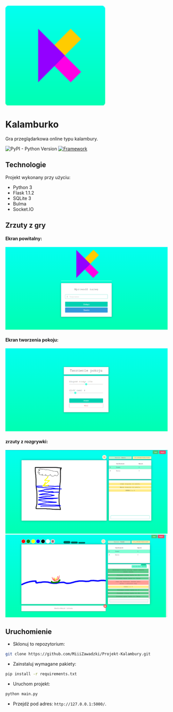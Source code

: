 ![quizoku](static/images/favicon/ms-icon-310x310.png)

# Kalamburko
Gra przeglądarkowa online typu kalambury.

![PyPI - Python Version](https://img.shields.io/pypi/pyversions/Django?color=yellowgreen&logo=Python)
[![Framework](https://img.shields.io/badge/Flask-1.1.2-yellowgreen?style=flat&logo=flask)](https://flask.palletsprojects.com/en/2.0.x/)

## Technologie
Projekt wykonany przy użyciu:
* Python 3
* Flask 1.1.2
* SQLite 3
* Bulma
* Socket.IO

## Zrzuty z gry

<h4>Ekran powitalny:</h4>
<p>
  <img src="./static/images/screens/welcome_page.png">
</p>

<h4>Ekran tworzenia pokoju:</h4>
<p>
  <img src="./static/images/screens/create_room.png">
</p>

<h4>zrzuty z rozgrywki:</h4>
<p>
  <img src="./static/images/screens/game_page.png">
  <img src="./static/images/screens/game_drawer_page.png">
</p>


## Uruchomienie
* Sklonuj to repozytorium:
```sh
git clone https://github.com/MiiiZawadzki/Projekt-Kalambury.git
```
* Zainstaluj wymagane pakiety:
```sh
pip install -r requirements.txt
```
* Uruchom projekt:
```sh
python main.py
```
* Przejdź pod adres: `http://127.0.0.1:5000/`.

